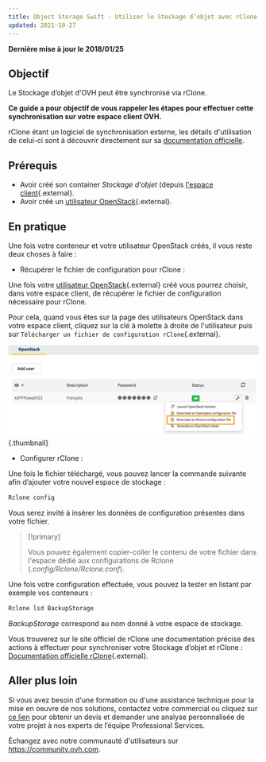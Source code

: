 ```yaml
---
title: Object Storage Swift - Utiliser le Stockage d’objet avec rClone
updated: 2021-10-27
---
```


**Dernière mise à jour le 2018/01/25**

## Objectif

Le Stockage d’objet d'OVH peut être synchronisé via rClone.

**Ce guide a pour objectif de vous rappeler les étapes pour effectuer cette synchronisation sur votre espace client OVH.**

rClone étant un logiciel de synchronisation externe, les détails d'utilisation de celui-ci sont à découvrir directement sur sa [documentation officielle](https://Rclone.org/).

## Prérequis

- Avoir créé son container *Stockage d’objet* (depuis [l'espace client](/pages/storage_and_backup/object_storage/pcs_create_container){.external}.
- Avoir créé un [utilisateur OpenStack](/pages/public_cloud/compute/create_and_delete_a_user){.external}.

## En pratique

Une fois votre conteneur et votre utilisateur OpenStack créés, il vous reste deux choses à faire :

- Récupérer le fichier de configuration pour rClone :

Une fois votre [utilisateur OpenStack](/pages/public_cloud/compute/create_and_delete_a_user){.external} créé vous pourrez choisir, dans votre espace client, de récupérer le fichier de configuration nécessaire pour rClone.

Pour cela, quand vous êtes sur la page des utilisateurs OpenStack dans votre espace client, cliquez sur la clé à molette à droite de l'utilisateur puis sur `Télécharger un fichier de configuration rClone`{.external}.

![Télécharger un fichier de configuration rClone](images/download_file.png){.thumbnail}


- Configurer rClone :

Une fois le fichier téléchargé, vous pouvez lancer la commande suivante afin d’ajouter votre nouvel espace de stockage :

```sh
Rclone config
```

Vous serez invité à insérer les données de configuration présentes dans votre fichier.

> [!primary]
>
> Vous pouvez également copier-coller le contenu de votre fichier dans l'espace dédié aux configurations de Rclone (*.config/Rclone/Rclone.conf*).
>

Une fois votre configuration effectuée, vous pouvez la tester en listant par exemple vos conteneurs :

```sh
Rclone lsd BackupStorage
```

*BackupStorage* correspond au nom donné à votre espace de stockage.

Vous trouverez sur le site officiel de rClone une documentation précise des actions à effectuer pour synchroniser votre Stockage d’objet et rClone : [Documentation officielle rClone](https://Rclone.org/swift/){.external}.


## Aller plus loin

Si vous avez besoin d'une formation ou d'une assistance technique pour la mise en oeuvre de nos solutions, contactez votre commercial ou cliquez sur [ce lien](https://www.ovhcloud.com/fr-ca/professional-services/) pour obtenir un devis et demander une analyse personnalisée de votre projet à nos experts de l’équipe Professional Services.

Échangez avec notre communauté d'utilisateurs sur <https://community.ovh.com>.
